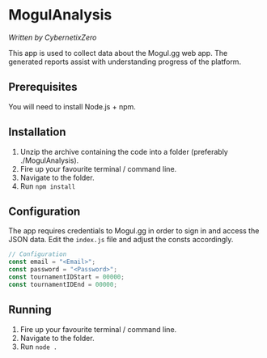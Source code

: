 # MogulAnalysis
*Written by CybernetixZero*

This app is used to collect data about the Mogul.gg web app. The generated reports assist with understanding progress of the platform.

## Prerequisites
You will need to install Node.js + npm.

## Installation
1. Unzip the archive containing the code into a folder (preferably ./MogulAnalysis).
2. Fire up your favourite terminal / command line.
3. Navigate to the folder.
4. Run `npm install`

## Configuration
The app requires credentials to Mogul.gg in order to sign in and access the JSON data.
Edit the `index.js` file and adjust the consts accordingly.

```js
// Configuration
const email = "<Email>";
const password = "<Password>";
const tournamentIDStart = 00000;
const tournamentIDEnd = 00000;
```

## Running
1. Fire up your favourite terminal / command line.
2. Navigate to the folder.
3. Run `node .`

